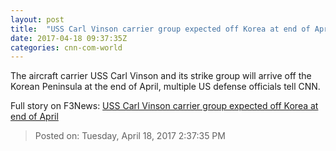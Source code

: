 ```yaml
---
layout: post
title:  "USS Carl Vinson carrier group expected off Korea at end of April"
date: 2017-04-18 09:37:35Z
categories: cnn-com-world
---
```


The aircraft carrier USS Carl Vinson and its strike group will arrive off the Korean Peninsula at the end of April, multiple US defense officials tell CNN.


Full story on F3News: [USS Carl Vinson carrier group expected off Korea at end of April](http://www.f3nws.com/n/GmDmED)

> Posted on: Tuesday, April 18, 2017 2:37:35 PM
